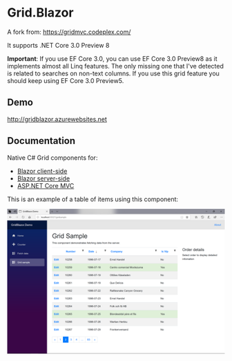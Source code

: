 # Grid.Blazor

A fork from: https://gridmvc.codeplex.com/

It supports .NET Core 3.0 Preview 8

**Important**:
If you use EF Core 3.0, you can use EF Core 3.0 Preview8 as it implements almost all Linq features.
The only missing one that I've detected is related to searches on non-text columns. 
If you use this grid feature you should keep using EF Core 3.0 Preview5.

## Demo 
http://gridblazor.azurewebsites.net

## Documentation
Native C# Grid components for:
* [Blazor client-side](./docs/blazor_client/Documentation.md)
* [Blazor server-side](./docs/blazor_server/Documentation.md)
* [ASP.NET Core MVC](./docs/dotnetcore/Documentation.md)

This is an example of a table of items using this component:

![Image of GridBlazor](./docs/images/GridBlazor.png)

